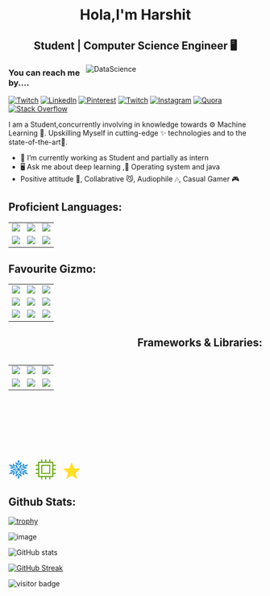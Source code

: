 <h1 align="center">Hola,I'm Harshit</h1>


<p>
    <h2 align="center">Student | Computer Science Engineer 🖥️</h2>
    <img width="350" src="https://media.tenor.com/7tlM7VOBit8AAAAC/night-tutorials-indo-hanging-light.gif" alt="DataScience" align="right">
</p>
<div>
    <h3>You can reach me by....</h3>
<p dir="auto">
    <a href="mailto:harshitharshit138@gmail.com" rel="nofollow"><img src="https://camo.githubusercontent.com/02324cf68884e3fdfb628bcaa9218742630b6165b1fe0279e20517376f0d5c9d/68747470733a2f2f696d672e736869656c64732e696f2f62616467652f474d41494c2d4541343333353f6c6f676f3d676d61696c266c6f676f436f6c6f723d666666267374796c653d666c6174" alt="Twitch" data-canonical-src="https://img.shields.io/badge/Twitch-%239146FF.svg?logo=Twitch&amp;logoColor=white" style="max-width: 100%;"></a>
    <a href="https://www.linkedin.com/in/harshit-s-apr2604/" rel="nofollow"><img src="https://camo.githubusercontent.com/f17ba9730c27e5f1230325b94c8b68bbf3115d32650866f6e3d0ade68201beea/68747470733a2f2f696d672e736869656c64732e696f2f62616467652f4c696e6b6564496e2d2532333030373742352e7376673f6c6f676f3d6c696e6b6564696e266c6f676f436f6c6f723d7768697465" alt="LinkedIn" data-canonical-src="https://img.shields.io/badge/LinkedIn-%230077B5.svg?logo=linkedin&amp;logoColor=white" style="max-width: 100%;"></a>
    <a href="https://www.kaggle.com/harshit264" rel="nofollow"><img src="https://camo.githubusercontent.com/1aa901552e5e674beb5213f649c537e205cea9d3b42a0d99320191ee74b86922/687474703a2f2f696d672e736869656c64732e696f2f62616467652f2d4b6167676c652d626c61636b3f7374796c653d666c61742d737175617265266c6f676f3d6b6167676c65266c696e6b3d68747470733a2f2f7777772e6b6167676c652e636f6d2f616268696e616e6430352f" alt="Pinterest" data-canonical-src="https://img.shields.io/badge/Pinterest-%23E60023.svg?logo=Pinterest&amp;logoColor=white" style="max-width: 100%;"></a> 
    <a href="https://twitter.com/Harshit_S_264" rel="nofollow"><img src="https://camo.githubusercontent.com/b3f65aa2e19150fa99267825f77568e8436bcb01060f60fa888e5174b08c7fbc/687474703a2f2f696d672e736869656c64732e696f2f62616467652f2d547769747465722d3963663f7374796c653d666c61742d737175617265266c6f676f3d74776974746572266c6f676f436f6c6f723d6461726b626c7565266c696e6b3d68747470733a2f2f747769747465722e636f6d2f616268696e616e6435383939" alt="Twitch" data-canonical-src="https://img.shields.io/badge/Twitch-%239146FF.svg?logo=Twitch&amp;logoColor=white" style="max-width: 100%;"></a>
    <a href="https://www.instagram.com/harshit_subramanian264/" rel="nofollow"><img src="https://camo.githubusercontent.com/0641e2731604a57f9b9f2de4be17fcf1893c1fbf31dcb3e276f4281208616a1c/68747470733a2f2f696d672e736869656c64732e696f2f62616467652f496e7374616772616d2d2532334534343035462e7376673f6c6f676f3d496e7374616772616d266c6f676f436f6c6f723d7768697465" alt="Instagram" data-canonical-src="https://img.shields.io/badge/Instagram-%23E4405F.svg?logo=Instagram&amp;logoColor=white" style="max-width: 100%;"></a> 
    <a href="https://www.quora.com/profile/Harshit-S-38" rel="nofollow"><img src="https://camo.githubusercontent.com/ac6f33ce534f3f872e16910928c2a4f095bcd3c57bdc8abc22d923365205763f/68747470733a2f2f696d672e736869656c64732e696f2f62616467652f51756f72612d2532334239324232372e7376673f6c6f676f3d51756f7261266c6f676f436f6c6f723d7768697465" alt="Quora" data-canonical-src="https://img.shields.io/badge/Quora-%23B92B27.svg?logo=Quora&amp;logoColor=white" style="max-width: 100%;"></a> 
    <a href="https://stackoverflow.com/users/harshit-s" rel="nofollow"><img src="https://camo.githubusercontent.com/7ebc5a2448e32119a01bdae64290fcf67ee83b9f2427894ca50888d342d5dd77/68747470733a2f2f696d672e736869656c64732e696f2f62616467652f2d537461636b6f766572666c6f772d4645374131363f6c6f676f3d737461636b2d6f766572666c6f77266c6f676f436f6c6f723d7768697465" alt="Stack Overflow" data-canonical-src="https://img.shields.io/badge/-Stackoverflow-FE7A16?logo=stack-overflow&amp;logoColor=white" style="max-width: 100%;"></a> 
</p>
<div align="center" dir="auto">
</div>



I am a Student,concurrently involving in knowledge towards ⚙️ Machine Learning 🙌. Upskilling Myself in cutting-edge ✨ technologies and to the state-of-the-art🔬.


<p align="right">

- 🔭 I’m currently working as Student and partially as intern
- 🖥 Ask me about deep learning ,🚀 Operating system and java
- Positive attitude 🌟, Collabrative 😼, Audiophile 🎶, Casual Gamer 🎮

</p>  

  <table>
    <h2>Proficient Languages:</h2>
    <tr border=0>
      <td>
        <img src="https://cdn.icon-icons.com/icons2/2530/PNG/512/java_button_icon_151928.png" width="100">
      </td>
      <td>
        <img src="https://camo.githubusercontent.com/314b3cbfef1fd5ba1499c31f41a8cc84ab036eb37427e0f28dbd2da4e619e95d/68747470733a2f2f696d672e736869656c64732e696f2f62616467652f707974686f6e2532302d2532333134333534432e7376673f267374796c653d666f722d7468652d6261646765266c6f676f3d707974686f6e266c6f676f436f6c6f723d676f6c64">
      </td>
      <td>
        <img src="https://camo.githubusercontent.com/d63d473e728e20a286d22bb2226a7bf45a2b9ac6c72c59c0e61e9730bfe4168c/68747470733a2f2f696d672e736869656c64732e696f2f62616467652f48544d4c352d4533344632363f7374796c653d666f722d7468652d6261646765266c6f676f3d68746d6c35266c6f676f436f6c6f723d7768697465">
      </td>
    </tr>
    <tr>
      <td>
        <img src="https://camo.githubusercontent.com/dc14b90bdb55a5c5e86c5eb8a9c931cec8648adb20c1a90f9dfe43e7aac7130e/68747470733a2f2f696d672e736869656c64732e696f2f62616467652f53514c2d3737374242343f7374796c653d666f722d7468652d6261646765266c6f676f3d6f7261636c65266c6f676f436f6c6f723d7768697465">
      </td>
      <td>
        <img src="https://camo.githubusercontent.com/3a0f693cfa032ea4404e8e02d485599bd0d192282b921026e89d271aaa3d7565/68747470733a2f2f696d672e736869656c64732e696f2f62616467652f435353332d3135373242363f7374796c653d666f722d7468652d6261646765266c6f676f3d63737333266c6f676f436f6c6f723d7768697465">
      </td>
      <td>
        <img src="https://i0.wp.com/digitalsanjiv.com/wp-content/uploads/2020/06/imgJavaScriptLogo.png?resize=318%2C159&ssl=1" width="100">
      </td>
    </tr>
  </table>

  <table border=0>
    <h2>Favourite Gizmo:</h2>
    <tr border=0>
      <td border=0>
        <img src="https://camo.githubusercontent.com/c2800672ad04fe21e9c464eadf19e4528d580d9165b2c685fa3eb8f547620c40/68747470733a2f2f696d672e736869656c64732e696f2f62616467652f636f6e64612d333432423032392e7376673f267374796c653d666f722d7468652d6261646765266c6f676f3d616e61636f6e6461266c6f676f436f6c6f723d7768697465">
      </td>
      <td border=0>
        <img src="https://camo.githubusercontent.com/ce254316621ae7180772f1e8355fd15d6258eda95d51897e76068d11e6fa7987/68747470733a2f2f696d672e736869656c64732e696f2f62616467652f436f6c61622d4639414230303f7374796c653d666f722d7468652d6261646765266c6f676f3d676f6f676c65636f6c616226636f6c6f723d353235323532">
      </td>
      <td border=0>
        <img src="https://camo.githubusercontent.com/88ab3c0f78016111d88ef82030375fb740d82dd0c16c1b078c441e22479009b3/68747470733a2f2f696d672e736869656c64732e696f2f62616467652f5653436f64652d3030373844343f7374796c653d666f722d7468652d6261646765266c6f676f3d76697375616c25323073747564696f253230636f6465266c6f676f436f6c6f723d7768697465">
      </td>
    </tr>
    <tr>
      <td border=0>
        <img src="https://camo.githubusercontent.com/53b1030248fd0f64a5b70e56819acd0c8caadcd302335cbf0e4367a6c1603b65/68747470733a2f2f696d672e736869656c64732e696f2f62616467652f506f77657242492d4632433831313f7374796c653d666f722d7468652d6261646765266c6f676f3d506f7765722532304249266c6f676f436f6c6f723d7768697465">
      </td>
      <td border=0>
        <img src="https://camo.githubusercontent.com/b1e420d51bb3fa77c07a10674ee88114e24c454c8e6f5ff9b7984754a5ca5292/68747470733a2f2f696d672e736869656c64732e696f2f62616467652f415a5552452532304d4c2d3030383944363f7374796c653d666f722d7468652d6261646765266c6f676f3d6d6963726f736f66742d617a757265266c6f676f436f6c6f723d7768697465">
      </td>
      <td border=0>
        <img src="https://camo.githubusercontent.com/68a8747771b0fe5289304484417af86112f05c00967c8e6278d5623baedc5246/68747470733a2f2f696d672e736869656c64732e696f2f62616467652f6769746875622532302d2532333138313731372e7376673f267374796c653d666f722d7468652d6261646765266c6f676f3d676974687562266c6f676f436f6c6f723d7768697465">
      </td>
    </tr>
    <tr>
      <td border=0>
        <img src="https://camo.githubusercontent.com/0c912b9ede0dbd707a80ac066851e25060a7a992e2ac25ca42f20c3c3e67135f/68747470733a2f2f696d672e736869656c64732e696f2f62616467652f4b6167676c652d3230424546463f7374796c653d666f722d7468652d6261646765266c6f676f3d4b6167676c65266c6f676f436f6c6f723d7768697465">
      </td><td border=0>
        <img src="https://camo.githubusercontent.com/ef01ed46f259ef32442e48ce38af5b4a3d7f657e12cd0530d293a205ed57751a/68747470733a2f2f696d672e736869656c64732e696f2f62616467652f6769742532302d2532334630353033322e7376673f267374796c653d666f722d7468652d6261646765266c6f676f3d676974266c6f676f436f6c6f723d7768697465">
      </td>
      <td>
        <img src="https://www.versionmuseum.com/images/applications/adobe-photoshop/adobe-photoshop%5E2019%5Ephotoshop-logo.jpg" width="100">
      </td>
    </tr>
  </table>
  

  <table align="right">
    <h2 align="right">Frameworks & Libraries:</h2>
    <tr>
      <td>
        <img src="https://camo.githubusercontent.com/e4f918596bfc1a8746d3bf5426a212500a5b36b1e5c63869cbe65b071dcdb48a/68747470733a2f2f696d672e736869656c64732e696f2f62616467652f4e756d70792d3737374242343f7374796c653d666f722d7468652d6261646765266c6f676f3d6e756d7079266c6f676f436f6c6f723d7768697465">
      </td>
      <td>
        <img src="https://camo.githubusercontent.com/5e18e9b742657f6921829e31b6ee09d5d345633d8680cf1881f637d8e7bc44f1/68747470733a2f2f696d672e736869656c64732e696f2f62616467652f50616e6461732d3243324437323f7374796c653d666f722d7468652d6261646765266c6f676f3d70616e646173266c6f676f436f6c6f723d7768697465">
      </td>
      <td>
        <img src="https://camo.githubusercontent.com/acb8fc6fc12616617e6bfd2cd129ac4a2a2964b3f12c7e5abff49a4a203ce87b/68747470733a2f2f696d672e736869656c64732e696f2f62616467652f5363696b69742d2d4c6561726e2d2532333332393443373f267374796c653d666f722d7468652d6261646765266c6f676f3d7363696b69742d6c6561726e">
      </td>
    </tr>
    <tr>
      <td>
        <img src="https://camo.githubusercontent.com/33566a2949b4aa95765d5a7c20ec568be6688c5eb9df8af4d5315d76482bae2d/68747470733a2f2f696d672e736869656c64732e696f2f62616467652f6f70656e63762d25323377686974652e7376673f267374796c653d666f722d7468652d6261646765266c6f676f3d6f70656e6376266c6f676f436f6c6f723d7768697465">
      </td>
      <td>
        <img src="https://camo.githubusercontent.com/4058e4719e56be216f2464f47def2f62540a0775acfde94a782f4e1aa9607db7/68747470733a2f2f696d672e736869656c64732e696f2f62616467652f54656e736f72466c6f772532302d2532334646364630302e7376673f267374796c653d666f722d7468652d6261646765266c6f676f3d54656e736f72466c6f77266c6f676f436f6c6f723d7768697465">
      </td>
      <td>
        <img src="https://camo.githubusercontent.com/8db6f323d631964e4fb9fb9718f8f5288cbce522ddc68d9f8e405630dc69e4e2/68747470733a2f2f696d672e736869656c64732e696f2f62616467652f53747265616d6c69742d4646344234423f7374796c653d666f722d7468652d6261646765266c6f676f3d53747265616d6c6974266c6f676f436f6c6f723d7768697465">
      </td>
    </tr>
  </table>
  
  
</p>
<br>
<br>
<br>
<br>
<br>
<br>
<br>
<br>
<br>
<br>
<br>




<a href='https://archiveprogram.github.com/'><img src='https://raw.githubusercontent.com/acervenky/animated-github-badges/master/assets/acbadge.gif' width='40' height='40'></a> <a href='https://docs.github.com/en/developers'><img src='https://raw.githubusercontent.com/acervenky/animated-github-badges/master/assets/devbadge.gif' width='40' height='40'></a> <a href='https://stars.github.com/'><img src='https://raw.githubusercontent.com/acervenky/animated-github-badges/master/assets/starbadge.gif' width='35' height='35'></a> 

<h2>Github Stats:</h2>

[![trophy](https://github-profile-trophy.vercel.app/?username=Harshit26042004&theme=radical)](https://github.com/ryo-ma/github-profile-trophy)

![image](https://github-readme-stats.vercel.app/api/top-langs/?username=Harshit26042004&langs_count=8&hide_border=true&title_color=000000&icon_color=000000&text_color=000000&bg_color=ffffff)

![GitHub stats](https://github-readme-stats.vercel.app/api?username=Harshit26042004&show_icons=true)  
  

[![GitHub Streak](https://github-readme-streak-stats.herokuapp.com?user=Harshit26042004&theme=neon_blurange)](https://git.io/streak-stats)

 ![visitor badge](https://visitor-badge.lithub.cc/badge?page_id=Harshit26042004.visitor-badge)
